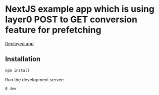 # NextJS example app which is using layer0 POST to GET conversion feature for prefetching
[Deployed app](https://jan-havlena-post-to-get-default.layer0-limelight.link/)

## Installation
```
npm install
```

Run the development server:

```
0 dev
```
